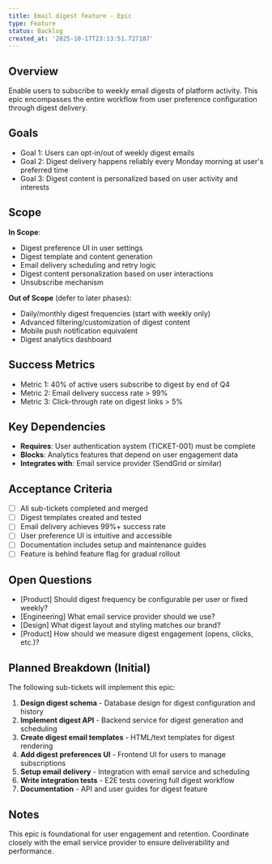 ```yaml
---
title: Email digest feature - Epic
type: Feature
status: Backlog
created_at: '2025-10-17T23:13:51.727187'
---
```


## Overview

Enable users to subscribe to weekly email digests of platform activity. This epic encompasses the entire workflow from user preference configuration through digest delivery.

## Goals

- Goal 1: Users can opt-in/out of weekly digest emails
- Goal 2: Digest delivery happens reliably every Monday morning at user's preferred time
- Goal 3: Digest content is personalized based on user activity and interests

## Scope

**In Scope**:
- Digest preference UI in user settings
- Digest template and content generation
- Email delivery scheduling and retry logic
- Digest content personalization based on user interactions
- Unsubscribe mechanism

**Out of Scope** (defer to later phases):
- Daily/monthly digest frequencies (start with weekly only)
- Advanced filtering/customization of digest content
- Mobile push notification equivalent
- Digest analytics dashboard

## Success Metrics

- Metric 1: 40% of active users subscribe to digest by end of Q4
- Metric 2: Email delivery success rate > 99%
- Metric 3: Click-through rate on digest links > 5%

## Key Dependencies

- **Requires**: User authentication system (TICKET-001) must be complete
- **Blocks**: Analytics features that depend on user engagement data
- **Integrates with**: Email service provider (SendGrid or similar)

## Acceptance Criteria

- [ ] All sub-tickets completed and merged
- [ ] Digest templates created and tested
- [ ] Email delivery achieves 99%+ success rate
- [ ] User preference UI is intuitive and accessible
- [ ] Documentation includes setup and maintenance guides
- [ ] Feature is behind feature flag for gradual rollout

## Open Questions

- [Product] Should digest frequency be configurable per user or fixed weekly?
- [Engineering] What email service provider should we use?
- [Design] What digest layout and styling matches our brand?
- [Product] How should we measure digest engagement (opens, clicks, etc.)?

## Planned Breakdown (Initial)

The following sub-tickets will implement this epic:

1. **Design digest schema** - Database design for digest configuration and history
2. **Implement digest API** - Backend service for digest generation and scheduling
3. **Create digest email templates** - HTML/text templates for digest rendering
4. **Add digest preferences UI** - Frontend UI for users to manage subscriptions
5. **Setup email delivery** - Integration with email service and scheduling
6. **Write integration tests** - E2E tests covering full digest workflow
7. **Documentation** - API and user guides for digest feature

## Notes

This epic is foundational for user engagement and retention. Coordinate closely with the email service provider to ensure deliverability and performance.
